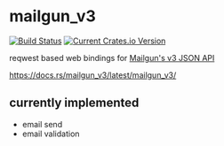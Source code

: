 # mailgun_v3

[![Build Status](https://travis-ci.org/otterandrye/mailgun_v3.svg?branch=master)](https://travis-ci.org/otterandrye/mailgun_v3)
[![Current Crates.io Version](https://img.shields.io/crates/v/mailgun_v3.svg)](https://crates.io/crates/mailgun_v3)

reqwest based web bindings for [Mailgun's v3 JSON API](https://documentation.mailgun.com/en/latest/api_reference.html)

https://docs.rs/mailgun_v3/latest/mailgun_v3/

## currently implemented

  - email send
  - email validation
